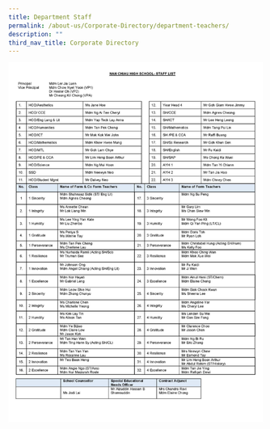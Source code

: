 ```yaml
---
title: Department Staff
permalink: /about-us/Corporate-Directory/department-teachers/
description: ""
third_nav_title: Corporate Directory
---
```

![](/images/2023%20staff%20list%20(for%20sch%20website)aug.jpg)